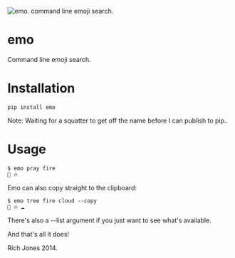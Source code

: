 ![emo. command line emoji search.](http://i.imgur.com/7JDtvNi.png)
# emo

Command line emoji search.

# Installation

    pip install emo

Note: Waiting for a squatter to get off the name before I can publish to pip..

# Usage

    $ emo pray fire
    🙏 🔥

Emo can also copy straight to the clipboard:

    $ emo tree fire cloud --copy
    🌴 🔥 ☁

There's also a --list argument if you just want to see what's available.

And that's all it does!

Rich Jones 2014.

